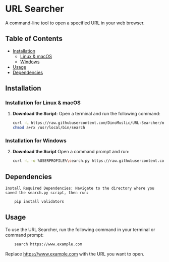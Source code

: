 # URL Searcher

A command-line tool to open a specified URL in your web browser.

## Table of Contents

- [Installation](#installation)
  - [Linux & macOS](#installation-for-linux-&-macOS)
  - [Windows](#installation-for-windows)
- [Usage](#usage)
- [Dependencies](#dependencies)

## Installation

### Installation for Linux & macOS

1. **Download the Script**:
   Open a terminal and run the following command:
    ```bash
   curl -L https://raw.githubusercontent.com/DinoMuslic/URL-Searcher/main/search -o /usr/local/bin/search
   chmod a+rx /usr/local/bin/search
   ```

### Installation for Windows

2. **Download the Script**
    Open a command prompt and run:
    ```bash
   curl -L -o %USERPROFILE%\search.py https://raw.githubusercontent.com/DinoMuslic/URL-Searcher/main/search.py
   ```

## Dependencies
    Install Required Dependencies: Navigate to the directory where you saved the search.py script, then run:
```bash
    pip install validators
```


## Usage 
To use the URL Searcher, run the following command in your terminal or command prompt:
```bash
    search https://www.example.com
```

Replace https://www.example.com with the URL you want to open.
